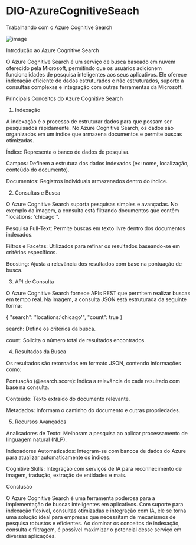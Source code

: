# DIO-AzureCognitiveSeach
Trabalhando com o Azure Cognitive Search

![image](https://github.com/user-attachments/assets/78f918cc-a830-47c0-a8f1-6be3373e714f)

Introdução ao Azure Cognitive Search

O Azure Cognitive Search é um serviço de busca baseado em nuvem oferecido pela Microsoft, permitindo que os usuários adicionem funcionalidades de pesquisa inteligentes aos seus aplicativos. Ele oferece indexação eficiente de dados estruturados e não estruturados, suporte a consultas complexas e integração com outras ferramentas da Microsoft.

Principais Conceitos do Azure Cognitive Search

1. Indexação

A indexação é o processo de estruturar dados para que possam ser pesquisados rapidamente. No Azure Cognitive Search, os dados são organizados em um índice que armazena documentos e permite buscas otimizadas.

Índice: Representa o banco de dados de pesquisa.

Campos: Definem a estrutura dos dados indexados (ex: nome, localização, conteúdo do documento).

Documentos: Registros individuais armazenados dentro do índice.

2. Consultas e Busca

O Azure Cognitive Search suporta pesquisas simples e avançadas. No exemplo da imagem, a consulta está filtrando documentos que contêm "locations: 'chicago'".

Pesquisa Full-Text: Permite buscas em texto livre dentro dos documentos indexados.

Filtros e Facetas: Utilizados para refinar os resultados baseando-se em critérios específicos.

Boosting: Ajusta a relevância dos resultados com base na pontuação de busca.

3. API de Consulta

O Azure Cognitive Search fornece APIs REST que permitem realizar buscas em tempo real. Na imagem, a consulta JSON está estruturada da seguinte forma:

{
  "search": "locations:'chicago'",
  "count": true
}

search: Define os critérios da busca.

count: Solicita o número total de resultados encontrados.

4. Resultados da Busca

Os resultados são retornados em formato JSON, contendo informações como:

Pontuação (@search.score): Indica a relevância de cada resultado com base na consulta.

Conteúdo: Texto extraído do documento relevante.

Metadados: Informam o caminho do documento e outras propriedades.

5. Recursos Avançados

Analisadores de Texto: Melhoram a pesquisa ao aplicar processamento de linguagem natural (NLP).

Indexadores Automatizados: Integram-se com bancos de dados do Azure para atualizar automaticamente os índices.

Cognitive Skills: Integração com serviços de IA para reconhecimento de imagem, tradução, extração de entidades e mais.

Conclusão

O Azure Cognitive Search é uma ferramenta poderosa para a implementação de buscas inteligentes em aplicativos. Com suporte para indexação flexível, consultas otimizadas e integração com IA, ele se torna uma solução ideal para empresas que necessitam de mecanismos de pesquisa robustos e eficientes. Ao dominar os conceitos de indexação, consulta e filtragem, é possível maximizar o potencial desse serviço em diversas aplicações.



